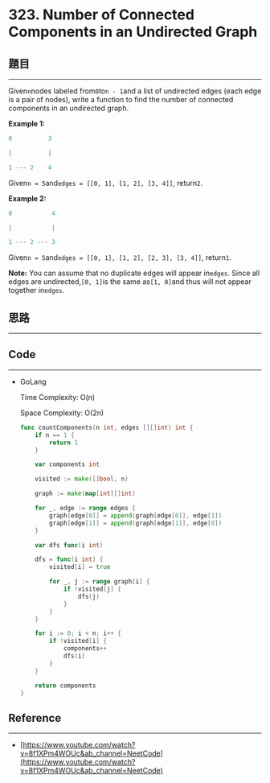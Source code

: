 # 323. Number of Connected Components in an Undirected Graph

## 題目

---

Given`n`nodes labeled from`0`to`n - 1`and a list of undirected edges (each edge is a pair of nodes), write a function to find the number of connected components in an undirected graph.

**Example 1:**

```go
0          3

|          |

1 --- 2    4
```

Given`n = 5`and`edges = [[0, 1], [1, 2], [3, 4]]`, return`2`.

**Example 2:**

```go
0           4

|           |

1 --- 2 --- 3
```

Given`n = 5`and`edges = [[0, 1], [1, 2], [2, 3], [3, 4]]`, return`1`.

**Note:**
You can assume that no duplicate edges will appear in`edges`. Since all edges are undirected,`[0, 1]`is the same as`[1, 0]`and thus will not appear together in`edges`.

## 思路

---

## Code

---

- GoLang
    
    Time Complexity: O(n)
    
    Space Complexity:  O(2n)
    
    ```go
    func countComponents(n int, edges [][]int) int {
    	if n == 1 {
    		return 1
    	}
    
    	var components int
    
    	visited := make([]bool, n)
    
    	graph := make(map[int][]int)
    
    	for _, edge := range edges {
    		graph[edge[0]] = append(graph[edge[0]], edge[1])
    		graph[edge[1]] = append(graph[edge[1]], edge[0])
    	}
    
    	var dfs func(i int)
    
    	dfs = func(i int) {
    		visited[i] = true
    
    		for _, j := range graph[i] {
    			if !visited[j] {
    				dfs(j)
    			}
    		}
    	}
    
    	for i := 0; i < n; i++ {
    		if !visited[i] {
    			components++
    			dfs(i)
    		}
    	}
    
    	return components
    }
    ```
    

## Reference

---

- [https://www.youtube.com/watch?v=8f1XPm4WOUc&ab_channel=NeetCode](https://www.youtube.com/watch?v=8f1XPm4WOUc&ab_channel=NeetCode)